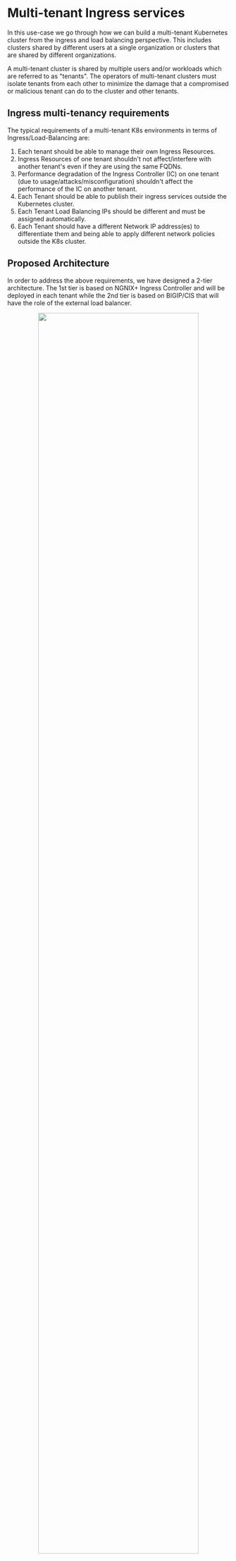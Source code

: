 # Multi-tenant Ingress services
In this use-case we go through how we can build a multi-tenant Kubernetes cluster from the ingress and load balancing perspective. This includes clusters shared by different users at a single organization or clusters that are shared by different organizations.

A multi-tenant cluster is shared by multiple users and/or workloads which are referred to as "tenants". The operators of multi-tenant clusters must isolate tenants from each other to minimize the damage that a compromised or malicious tenant can do to the cluster and other tenants.

## Ingress multi-tenancy requirements
The typical requirements of a multi-tenant K8s environments in terms of Ingress/Load-Balancing are:
1. Each tenant should be able to manage their own Ingress Resources.
2. Ingress Resources of one tenant shouldn't not affect/interfere with another tenant's even if they are using the same FQDNs.
3. Performance degradation of the Ingress Controller (IC) on one tenant (due to usage/attacks/misconfiguration) shouldn't affect the performance of the IC on another tenant.
4. Each Tenant should be able to publish their ingress services outside the Kubernetes cluster.
5. Each Tenant Load Balancing IPs should be different and must be assigned automatically.
6. Each Tenant should have a different Network IP address(es) to differentiate them and being able to apply different network policies outside the K8s cluster. 


## Proposed Architecture
In order to address the above requirements, we have designed a 2-tier architecture. The 1st tier is based on NGNIX+ Ingress Controller and will be deployed in each tenant while the 2nd tier is based on BIGIP/CIS that will have the role of the external load balancer.

<p align="center">
  <img src="multi-tenancy.png" style="width:85%">
</p>

### Tier 1 - NGINX+ Ingress Controller
In our design we choose to have separate NGINX+ Ingress Controller deployment per tenant. This design was preferred because of the following benefits:

- **Security.** By deploying separate IC instances, we are creating a full isolation for both dataplane and control plane between tenants. This means that in situation of high-usage, attacks or even misconfiguration on a tenant's IC this will not affect other tenants deployments.  

- **Customization.** Generally, you can customize or fine tune your IC behavior through the use of configmaps (e.g., set the number of worker processes, customize the access log format). While this is very important for the application delivery, ConfigMap applies globally, meaning that it affects every Ingress resource. Therefore, if applied across multiple tenants, you cannot fine-tune these variables based on each tenant's requirements.

- **Management.** When sharing a single IC across multiple tenants, the responsibility for upgrading, patching, scaling, performance-tuning, etc lies with the operator. By having seperate IC per tenant the responsibility can be transferred or shared with the tenants.

When running NGINX Ingress Controller, you have the following options with regards to which configuration resources it handles:

- **Cluster-wide Ingress Controller.** The Ingress Controller handles configuration resources created in any namespace of the cluster.
- **Single-namespace Ingress Controller (selected).** You can configure the Ingress Controller to handle configuration resources only from a particular namespace, which is controlled through the -watch-namespace command-line argument. In this design we chose to have a separate IC per namespace


### Tier 2 - BIGIP / CIS (external Load Balancer)
BIGIP role in the overall design is to publish the NGINX IC outside of the Kubernetes environment. To achieve that we are using CIS to discover the NGINX IC services and publish each service with a different VIP on BIGIP.  

**Discovery**
Tenants, have at least one NGINX IC service running on their environment and some tentants might even run multiple NGINX IC services. CIS is used to discover the NGINX IC services running across all tenants and configure BIGIP accordingly. This can be achieve by deploying one of the 3 available CIS CRDs (**VirtualServer**, **TransportServer** or **IngressLink**) on the same namespaces as the NGINX IC services are running or publish the IC services with Type Load Balancer. Choosing between these methods on the type of functionality/features you need to enable on BIGIP. The following matrix gives you a brief explanation on what can be achieved by each CRDs.

| Type | Functionality |
|---|---|
| VirtualServer CRD | With VS CRD you can enable multiple functionalities such as **Reverse Proxy**, **DDoS**, **BoT mitigation**, **SSL offloading**, **HTTP/HTTP2 profiles**, **L4/7 iRules**, **WAF policies**, **SNAT pools** , **Cookie/IP Persistence**, **EDNS**. <br> Examples on VirtualServer CRD can be found <a href="https://github.com/F5EMEA/oltra/blob/main/use-cases/cis-examples/README.md#virtualserver-crd-examples">here</a> |
| TransportServer CRD |  With TS CRD you can enable primarily L4 functionalities such as **Reverse Proxy**,  **L4 DDoS**, **L4 iRules**, **SNAT pools**, **IP Persistence**.<br> Examples on TransportServer CRD can be found <a href="https://github.com/F5EMEA/oltra/blob/main/use-cases/cis-examples/README.md#transportserver-crd-examples">here</a> |
| Service Type LB | With service type LB you can enable primarily L4 functionalities like TS CRD such as **Reverse Proxy**,  **L4 DDoS**, **L4 iRules**, **SNAT pools**, **IP persistence**.<br> Examples on Service Type LB can be found <a href="https://github.com/F5EMEA/oltra/blob/main/use-cases/cis-examples/README.md#service-type-loadbalancer-examples">here</a> |


**Separation** 

Given the fact that we are sharing the same BIGIP device across all tenants, we need to consider how to allocate IP addresses without creating conflict between tenants. The way to achieve this is by using F5's IPAM controller. The IPAM controller will be configured with different labels per tenant and each label will define the IP ranges that should be assigned per tenant.
These labels must be referenced on the CIS CRDs that will be used to publish the NGINX IC services.

> **How to avoid tenats changing IPAM labels** <br>
> **Option 1.** CIS CRDs are deployed/managed by the Kubernetes administrator and the tenant has read-only rights.<br>
> **Option 2.** CIS CRDs can only be deployed through a pipeline that verifies the right usage of the labels. Manifests are created/stored on a GIT by the tenant and then a pipeline applies the desired state on the K8s cluster. Tenant has read-only rights on the CRDs. <br>
> **Option 3.** Finally as the last option we can use [**OPA Gatekeeper**](https://open-policy-agent.github.io/gatekeeper/website/docs/). Gatekeeper's engine is designed to be portable, allowing administrators to detect and reject non-compliant commits to an infrastructure-as-code system's source-of-truth, further strengthening compliance efforts and preventing bad state from slowing down the organization. Therefore, the administrator can set the label values that need to be present on the CIS CRD in order for it to be accepted. 

More information on CIS and IPAM can be found on the following links:
- [CIS](https://clouddocs.f5.com/containers/latest/)
- [CIS CRDs](https://clouddocs.f5.com/containers/latest/userguide/crd/)
- [IPAM Controller](https://clouddocs.f5.com/containers/latest/userguide/ipam/)


## Demo 

> *To run the demos, use the terminal on VS Code. VS Code is under the `bigip-01` on the `Access` drop-down menu. Click <a href="https://raw.githubusercontent.com/F5EMEA/oltra/main/vscode.png"> here </a> to see how.*

Change the working directory to `multi-tenancy`.
```
cd ~/oltra/use-cases/two-tier-architectures/multi-tenancy
```

### Step 1. Create Tentants
Create the namespace for each tenant (Tenant-1, Tenant-2)
```
kubectl create namespace tenant1
kubectl create namespace tenant2
```

### Step 2. Deploy NGINX+ Ingress Controller
For each tenant we will deploy the required NGINX resources by our Helm that are `nginx-config` and the `default secret`.

```
kubectl apply -f /home/ubuntu/oltra/setup/helm/nic/default-server-secret.yaml -n tenant1
kubectl apply -f /home/ubuntu/oltra/setup/helm/nic/nginx-config.yaml -n tenant1
kubectl apply -f /home/ubuntu/oltra/setup/helm/nic/default-server-secret.yaml -n tenant2
kubectl apply -f /home/ubuntu/oltra/setup/helm/nic/nginx-config.yaml -n tenant2
```

For each tenant we will deploy a separate NGINX+ Ingress Controller with the use of Helm.

```
helm install tenant1  nginx-stable/nginx-ingress --namespace tenant1 --set controller.replicaCount=1 --set controller.ingressClass.name=nginx-tenant1-plus  --set controller.service.annotations."cis\.f5\.com/ipamLabel"=tenant1 -f /home/ubuntu/oltra/setup/helm/nic/values.yml
helm install tenant2  nginx-stable/nginx-ingress --namespace tenant2 --set controller.replicaCount=1 --set controller.ingressClass.name=nginx-tenant2-plus  --set controller.service.annotations."cis\.f5\.com/ipamLabel"=tenant2 -f /home/ubuntu/oltra/setup/helm/nic/values.yml
```

4. Deploy NGNINX+ IC for each tenant.
```
kubectl apply -f ~/oltra/use-cases/two-tier-architectures/multi-tenancy/nginx_t1/rbac
kubectl apply -f ~/oltra/use-cases/two-tier-architectures/multi-tenancy/nginx_t2/rbac
kubectl apply -f ~/oltra/use-cases/two-tier-architectures/multi-tenancy/nginx_t1/resources
kubectl apply -f ~/oltra/use-cases/two-tier-architectures/multi-tenancy/nginx_t2/resources
kubectl apply -f ~/oltra/use-cases/two-tier-architectures/multi-tenancy/nginx_t1/nginx-plus
kubectl apply -f ~/oltra/use-cases/two-tier-architectures/multi-tenancy/nginx_t2/nginx-plus
```

5. Verify that the NGINX pods are up and running on each tenant

```
kubectl get pods -n tenant1
kubectl get pods -n tenant2
```
```
####################################      Expected Output   ######################################
NAME                                         READY   STATUS    RESTARTS   AGE
tenant1-nginx-ingress-prod-8fc7d9f9c-f8cbd   1/1     Running   0          22s
##################################################################################################
```

Confirm that Service Type LB has received and IP from F5 IPAM and being deployed on BIGIP.
```
kubectl get svc -n tenant1
kubectl get svc -n tenant2

####################################      Expected Output   ######################################
NAME                         TYPE           CLUSTER-IP      EXTERNAL-IP   PORT(S)                      AGE
tenant1-nginx-ingress-prod   LoadBalancer   10.105.30.253   10.1.10.190   80:32151/TCP,443:32062/TCP   33m

NAME                         TYPE           CLUSTER-IP       EXTERNAL-IP   PORT(S)                      AGE
tenant2-nginx-ingress-prod   LoadBalancer   10.105.188.239   10.1.10.193   80:32658/TCP,443:31926/TCP   34m
##################################################################################################
```

Save the IP addresses that was assigned by the IPAM for each tenant NGINX services
```
IP_tenant1=$(kubectl get svc tenant1-nginx-ingress-prod -n tenant1 --output=jsonpath='{.status.loadBalancer.ingress[0].ip}')
IP_tenant2=$(kubectl get svc tenant2-nginx-ingress-prod -n tenant2 --output=jsonpath='{.status.loadBalancer.ingress[0].ip}')
```

Try accessing the service as per the example below. 
```
curl http://$IP_tenant1
curl http://$IP_tenant2
```

The output should be similar to:

```html
<html>
<head><title>404 Not Found</title></head>
<body>
<center><h1>404 Not Found</h1></center>
<hr><center>nginx/1.21.5</center>
</body>
</html>
```

### Step 3. Deploy services for each tenant

Deploy demo applications in each tenant
```
kubectl apply -f  ~/oltra/setup/apps/apps.yml -n tenant1
kubectl apply -f  ~/oltra/setup/apps/apps.yml -n tenant2
```

Deploy Ingress services for each tenant
```
kubectl apply -f ingress.yml
```


Access the services for both tenants as per the example below. 
```
curl http://tenant1.f5demo.local/ --resolve tenant1.f5demo.local:80:$IP_tenant1
curl http://tenant2.f5demo.local/ --resolve tenant2.f5demo.local:80:$IP_tenant2
curl http://tenant1.f5demo.local/app2 --resolve tenant1.f5demo.local:80:$IP_tenant1
curl http://tenant2.f5demo.local/app2 --resolve tenant2.f5demo.local:80:$IP_tenant2
```


### Step 4. (Optional) Grafana Dashboards 

Setup scraping for the new NGINX instances
```yml
cat <<EOF | kubectl apply -f -
apiVersion: monitoring.coreos.com/v1
kind: ServiceMonitor
metadata:
  name: nginx-metrics
  namespace: monitoring
  labels:
    type: nginx-plus
spec:
  selector:
    matchLabels:
      type: nginx-metrics
  namespaceSelector:
    matchNames:
    - nginx
    - tenant1
    - tenant2
  endpoints:
  - interval: 30s
    path: /metrics
    port: prometheus
EOF
```

Login to Grafana. On the UDF you can access Grafana from BIGIP "Access" methods as per the image below.

<p align="left">
  <img src="images/grafana.png" style="width:35%">
</p>

Login to Grafana (credentials **admin/IngressLab123**)
<p align="left">
  <img src="images/login.png" style="width:50%">
</p>


Go to **Dashboards->Browse**

<p align="left">
  <img src="images/browse.png" style="width:22%">
</p>


Select any of the 2 Ingress Dashboards (NGINX Ingress / NGINX Ingress Details) which can be found on NGINX Folder

<p align="left">
  <img src="images/dashboards.png" style="width:40%">
</p>



Run the following script to generate traffic and review the Grafana Dashboards per tenant
```cmd
for i in {1..500} ; do curl http://tenant1.f5demo.local/ --resolve tenant1.f5demo.local:80:$IP_tenant1; \
curl http://tenant2.f5demo.local/ --resolve tenant2.f5demo.local:80:$IP_tenant2;  \
curl http://tenant1.f5demo.local/app2 --resolve tenant1.f5demo.local:80:$IP_tenant1; \
curl http://tenant2.f5demo.local/app2 --resolve tenant2.f5demo.local:80:$IP_tenant2; \
done
```

**Ingress Dashboard**

<p align="left">
  <img src="images/ingress.png" style="width:90%">
</p>

**Ingress Dashboard Details**

<p align="left">
  <img src="images/ingress-details.png" style="width:90%">
</p>



### Step 5. Clean up the environment

Delete the namespaces that were created during this demo to remove all configuration
```
kubectl delete ns tenant1
kubectl delete ns tenant2
```
